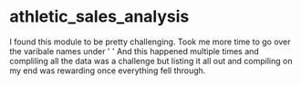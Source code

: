 # athletic_sales_analysis

I found this module to be pretty challenging. Took me more time to go over the varibale names under ' ' And this happened multiple times and compliling all the data was a challenge but listing it all out and compiling on my end was rewarding once everything fell through.
